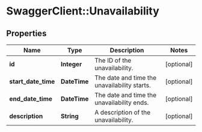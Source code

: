 # SwaggerClient::Unavailability

## Properties
Name | Type | Description | Notes
------------ | ------------- | ------------- | -------------
**id** | **Integer** | The ID of the unavailability. | [optional] 
**start_date_time** | **DateTime** | The date and time the unavailability starts. | [optional] 
**end_date_time** | **DateTime** | The date and time the unavailability ends. | [optional] 
**description** | **String** | A description of the unavailability. | [optional] 


